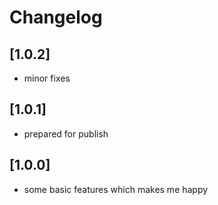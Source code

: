 # Changelog

## [1.0.2]

- minor fixes

## [1.0.1]

- prepared for publish

## [1.0.0]

- some basic features which makes me happy






